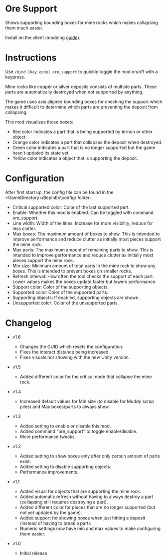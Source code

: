 # Ore Support

Shows supporting bounding boxes for mine rocks which makes collapsing them much easier.

Install on the client (modding [guide](https://youtu.be/L9ljm2eKLrk)).

# Instructions

Use `/bind [key code] ore_support` to quickly toggle the mod on/off with a keypress.

Mine rocks like copper or silver deposits consists of multiple parts. These parts are automatically destroyed when not supported by anything.

The game uses axis aligned bounding boxes for checking the support which makes it difficult to determine which parts are preventing the deposit from collapsing.

This mod visualizes those boxes:

- Red color indicates a part that is being supported by terrain or other object.
- Orange color indicates a part that collapses the deposit when destroyed.
- Green color indicates a part that is no longer supported but the game hasn't updated its state yet.
- Yellow color indicates a object that is supporting the deposit.

# Configuration

After first start up, the config file can be found in the \<GameDirectory\>\BepInEx\config\ folder:

- Critical supported color: Color of the last supported part.
- Enable: Whether this mod is enabled. Can be toggled with command ore_support.
- Line width: Width of the lines. Increase for more visibility, reduce for less clutter.
- Max boxes: The maximum amount of boxes to show. This is intended to improve performance and reduce clutter as initially most pieces support the mine rock.
- Max parts: The maximum amount of remaining parts to show. This is intended to improve performance and reduce clutter as initially most pieces support the mine rock.
- Min size: Minimum amount of total parts in the mine rock to show any boxes. This is intended to prevent boxes on smaller rocks.
- Refresh interval: How often the tool checks the support of each part. Lower values makes the boxes update faster but lowers performance.
- Support color: Color of the supporting objects.
- Supported color: Color of the supported parts.
- Supporting objects: If enabled, supporting objects are shown.
- Unsupported color: Color of the unsupported parts.

# Changelog

- v1.6
	- Changes the GUID which resets the configuration.
	- Fixes the interact distance being increased.
	- Fixes visuals not showing with the new Unity version.

- v1.5
	- Added different color for the critical node that collapse the mine rock.

- v1.4
	- Increased default values for Min size (to disable for Muddy scrap piles) and Max boxes/parts to always show.

- v1.3
	- Added setting to enable or disable this mod.
	- Added command "ore_support" to toggle enable/disable.
	- More performance tweaks.

- v1.2
	- Added setting to show boxes only after only certain amount of parts exist.
	- Added setting to disable supporting objects.
	- Performance improvements.

- v1.1
	- Added visual for objects that are supporting the mine rock.
	- Added automatic refresh without having to always destroy a part (collapsing still requires destroying a part).
	- Added different color for pieces that are no longer supported (but not yet updated by the game).
	- Added support for showing boxes when just hitting a deposit (instead of having to break a part).
	- Numeric settings now have min and max values to make configuring them easier.

- v1.0
	- Initial release